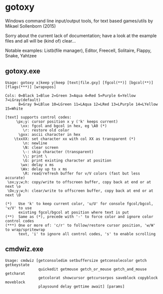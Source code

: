 # gotoxy
Windows command line input/output tools, for text based games/utils by Mikael Sollenborn (2015)

Sorry about the current lack of documentation; have a look at the example files and all will be (kind of) clear...

Notable examples: Listb(file manager), Editor, Freecell, Solitaire, Flappy, Snake, Yahtzee


gotoxy.exe
----------
```
Usage: gotoxy x|keep y|keep [text|file.gxy] [fgcol(**)] [bgcol(**)] [flags(***)] [wrapxpos]

Cols: 0=Black 1=Blue 2=Green 3=Aqua 4=Red 5=Purple 6=Yellow 7=LGray(default)
      8=Gray 9=LBlue 10=LGreen 11=LAqua 12=LRed 13=LPurple 14=LYellow 15=White

[text] supports control codes:
     \px;y: cursor position x y ('k' keeps current)
       \xx: fgcol and bgcol in hex, eg \A0 (*)
        \r: restore old color
      \gxx: ascii character in hex
    \txxXX: set character xx with col XX as transparent (*)
        \n: newline
        \N: clear screen
        \-: skip character (transparent)
        \\: print \
        \G: print existing character at position
       \wx: delay x ms
       \Wx: delay up to x ms
        \R: read/refresh buffer for v/V colors (fast but less accurate)
 \ox;y;w;h: copy/write to offscreen buffer, copy back at end or at next \o
 \Ox;y;w;h: clear/write to offscreen buffer, copy back at end or at next \O

(*)   Use 'k' to keep current color, 'u/U' for console fgcol/bgcol, 'v/V' to use
      existing fgcol/bgcol at position where text is put
(**)  Same as (*), precede with '-' to force color and ignore color control codes
(***) One or more of: 'c/r' to follow/restore cursor position, 'w/W' to wrap/spritewrap
      text, 'i' to ignore all control codes, 's' to enable scrolling
```

cmdwiz.exe
----------
```
Usage: cmdwiz [getconsoledim setbuffersize getconsolecolor getch getkeystate 
               quickedit getmouse getch_or_mouse getch_and_mouse getcharat
               getcolorat showcursor getcursorpos saveblock copyblock moveblock
               playsound delay gettime await] [params]
```
